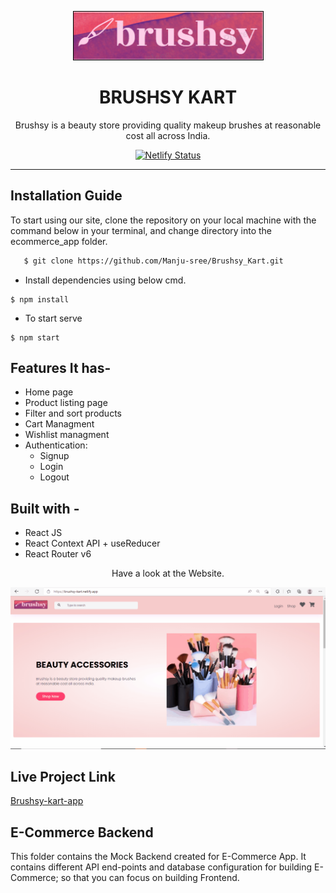 <div align="center">

![Brushsy-kart-logo gif](/public/assets/images/nav_icons/nav-logo.png)

# BRUSHSY KART

Brushsy is a beauty store providing quality makeup brushes at reasonable cost all across India.

[![Netlify Status](https://api.netlify.com/api/v1/badges/cfb3dd3e-834f-46d8-9243-6dfe45980231/deploy-status)](https://app.netlify.com/sites/brushsy-kart/deploys)

</div>

---

## Installation Guide

To start using our site, clone the repository on your local machine with the command below in your terminal, and change directory into the ecommerce_app folder.

```html
   $ git clone https://github.com/Manju-sree/Brushsy_Kart.git
```   

- Install dependencies using below cmd.

```
$ npm install
``` 

- To start serve

```
$ npm start
``` 

## **Features It has-**

- Home page
- Product listing page
- Filter and sort products
- Cart Managment
- Wishlist managment
- Authentication:
  - Signup
  - Login
  - Logout


## **Built with -**

- React JS
- React Context API + useReducer
- React Router v6


<div align="center">

Have a look at the Website.

</div>

![Brushsy-kart gif](/public/assets/gifs/Brushsy_kart_demo.gif)

## **Live Project Link**
[Brushsy-kart-app](https://brushsy-kart.netlify.app)


## E-Commerce Backend

This folder contains the Mock Backend created for E-Commerce App. It contains different API end-points and database configuration for building E-Commerce; so that you can focus on building Frontend.
